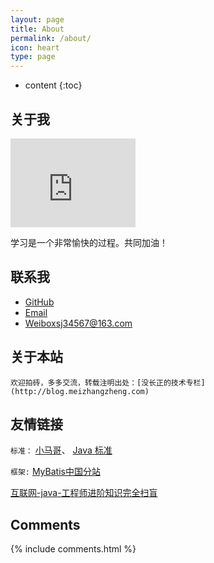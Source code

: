 ```yaml
---
layout: page
title: About
permalink: /about/
icon: heart
type: page
---
```


* content
{:toc}

## 关于我

<iframe src="https://githubbadge.appspot.com/gaohaoyang?s=1" style="border: 0;height: 142px;width: 200px;overflow: hidden;" frameBorder="0"></iframe>


学习是一个非常愉快的过程。共同加油！


## 联系我

* [GitHub](https://github.com/xsj34567)
* [Email](xsj34567@163.com)
* [Weibo](我勒个去)xsj34567@163.com

## 关于本站

	欢迎拍砖，多多交流，转载注明出处：[没长正的技术专栏](http://blog.meizhangzheng.com)

## 友情链接

`标准：`
[小马哥](https://github.com/mercyblitz/jsr)、
[Java 标准](https://www.jcp.org/en/home/index)


`框架:`
[MyBatis中国分站](http://www.mybatis.cn/)


[互联网-java-工程师进阶知识完全扫盲](https://doocs.github.io/advanced-java/#/?id=%E4%BA%92%E8%81%94%E7%BD%91-java-%E5%B7%A5%E7%A8%8B%E5%B8%88%E8%BF%9B%E9%98%B6%E7%9F%A5%E8%AF%86%E5%AE%8C%E5%85%A8%E6%89%AB%E7%9B%B2)


## Comments

{% include comments.html %}
